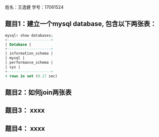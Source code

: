 姓名：王逸健
学号：17061524


## 题目1：建立一个mysql database, 包含以下两张表：

```sql
mysql> show databases; 
+--------------------+ 
| Database | 
+--------------------+ 
| information_schema | 
| mysql | 
| performance_schema | 
| sys | 
+--------------------+ 
4 rows in set (0.17 sec)
```

## 题目2：如何join两张表

## 题目3： xxxx

## 题目4： xxxx

